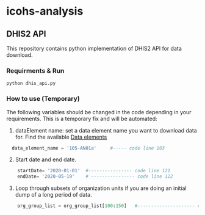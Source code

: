# icohs-analysis 





## DHIS2 API 

This repository contains python implementation of DHIS2 API for data download.

### Requirments & Run
```
python dhis_api.py
```

### How to use (Temporary)

The following variables should be changed in the code depending in your requirements. This is a temporary fix and will be automated:


1. dataElement name:  set a data element name you want to download data for. Find the available  <a href="src/api/dhis_api.py">Data elements</a>

```python
  data_element_name = '105-AN01a'     #----- code line 103 
  ```
  
2.  Start date and end date.
```python
    startDate= '2020-01-01'  #---------------- code line 121
    endDate= '2020-05-19'    # ---------------- code line 122
   ```

3. Loop through subsets of organization units if you are doing an initial dump of a long period of data.
```python
    org_group_list = org_group_list[100:150]   #--------------------- code line 116
  ```


